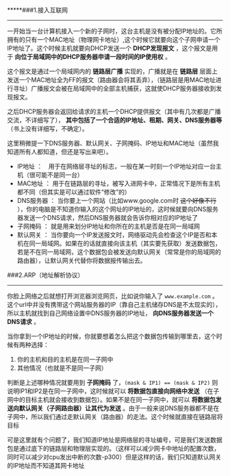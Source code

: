 *****###1.接入互联网
***
一开始当一台计算机接入一个新的子网时，这台主机是没有被分配IP地址的。它所拥有的只有一个MAC地址（物理网卡地址）,这个时候它就要向这个子网申请一个IP地址了。这个时候主机就要向DHCP发送一个 **DHCP发现报文** ，这个报文是用于 **向位于局域网中的DHCP服务器申请一段时间的IP使用权** 。

这个报文是通过一个局域网内的 **链路层广播** 实现的，广播就是在 **链路层** 层面上发送一个MAC地址全为FF的报文（路由器会将其丢弃），（链路层是用MAC地址进行寻址）广播报文会被在局域网中的全部主机捕获，这就使DHCP服务器接收到发现报文。

之后DHCP服务器会返回给请求的主机一个DHCP提供报文（其中有几次都是广播交流，不详细写了）， **其中包括了一个合适的IP地址、租期、网关、DNS服务器等** （书上没有详细写，不确定）。

这里稍微提一下DNS服务器、默认网关、子网掩码、IP地址和MAC地址（虽然我知道所有人都知道，但还是写出来吧）。

* IP地址 ：　用于在网络层寻址的标志，一般在某一时刻一个IP地址对应一台主机（很可能不是同一台）
* MAC地址 ： 用于在链路层的寻址，被写入进网卡中，正常情况下是所有主机都不同（但其实是可以通过软件“修改”的）
* DNS服务器 ： 当你要上一个网站（比如www.google.com时 ~~这个好像不行~~ ），你的电脑是不知道你输入的这个网址的IP地址的，这时候就要向DNS服务器发送一个DNS请求，然后DNS服务器就会告诉你相对应的IP地址了
* 子网掩码 ： 就是用来划分IP地址和你所在的主机是否是在同一局域网
* 默认网关 ： 当你要向一个IP发送报文时，网络驱动先会检查这个IP是否和本机在同一局域网。如果在的话就直接向该主机（其实要先获取）发送数据包，若是不在同一局域网，这个数据包会被发送向默认网关（常常是你的局域网的路由器），让默认网关代替你将数据报传输出去。

###2.ARP（地址解析协议）
***
你脸上网络之后就想打开浏览器浏览网页，比如说你输入了 `www.example.com` 。这个url中并没有携带这个网站服务器的IP（靠自己主机储存DNS是不太现实的），所以主机就找到自己网络设置中DNS服务器的IP地址， **向DNS服务器发送一个DNS请求** 。

当你拿到一个IP地址的时候，你就要想着怎么把这个数据包传输到哪里去，这个时候有两种选择：

1. 你的主机和目的主机是在同一子网中
2. 其他情况（也就是不是同一子网）

判断是上述哪种情况就要用到 **子网掩码** 了，`(mask & IP1) == (mask & IP2)` 则说明IP1和IP2是在同一子网中，这时候就可以 **将数据包直接向网络中发送** （在子网中的目标主机就会接收到数据包）。如果不是在同一子网中，就可以 **将数据包发送向默认网关（子网路由器）让其代为发送** 。由于一般来说DNS服务器都不是在子网中，所以我们通过走默认网关（路由器）的走法。这个时候就直接在链路层将目标

可是这里就有个问题了，我们知道IP地址是网络层的寻址编号，可是我们发送数据包是通过底下的链路层和物理层实现的。（这样可以减少网卡中地址的配置次数，同时可以减少对cpu发出中断的次数-p300）但是这样的话，我们只知道默认网关的IP地址而不知道其网卡地址
